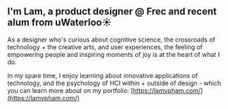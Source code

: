 ## I'm Lam, a product designer @ Frec and recent alum from uWaterloo☀️

As a designer who's curious about cognitive science, the crossroads of technology + the creative arts, and user experiences, the feeling of empowering people and inspiring moments of joy is at the heart of what I do. 

In my spare time, I enjoy learning about innovative applications of technology, and the psychology of HCI within + outside of design - which you can learn more about on my portfolio: [https://lamvpham.com/](https://lamvpham.com/)
